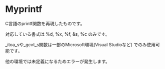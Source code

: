 # Myprintf
C言語のprintf関数を再現したものです。

対応している書式は %d, %x, %f, &s, %c のみです。

_itoa_sや_gcvt_s関数は一部のMicrosoft環境(Visual Studioなど) でのみ使用可能です。

他の環境では未定義になるためエラーが発生します。
